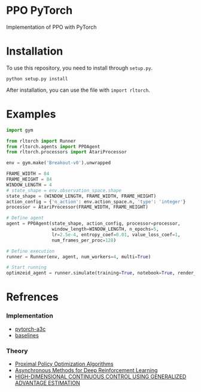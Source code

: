 # PPO PyTorch
Implementation of PPO with PyTorch

# Installation
To use this repository, you need to install through `setup.py`.
```buildoutcfg
python setup.py install
```

After installation, you can use the file with `import rltorch`.

# Examples
```python
import gym

from rltorch import Runner
from rltorch.agents import PPOAgent
from rltorch.processors import AtariProcessor

env = gym.make('Breakout-v0').unwrapped

FRAME_WIDTH = 84
FRAME_HEIGHT = 84
WINDOW_LENGTH = 4
# state_shape = env.observation_space.shape
state_shape = (WINDOW_LENGTH, FRAME_WIDTH, FRAME_HEIGHT)
action_config = {'n_action': env.action_space.n, 'type': 'integer'}
processor = AtariProcessor(FRAME_WIDTH, FRAME_HEIGHT)

# Define agent
agent = PPOAgent(state_shape, action_config, processor=processor,
                 window_length=WINDOW_LENGTH, n_epochs=5,
                 lr=2.5e-4, entropy_coef=0.01, value_loss_coef=1,
                 num_frames_per_proc=128)

# Define execution
runner = Runner(env, agent, num_workers=4, multi=True)

# Start running
optimzeid_agent = runner.simulate(training=True, notebook=True, render_freq=4)

```

# Refrences
### Implementation
* [pytorch-a3c](https://github.com/ikostrikov/pytorch-a3c)
* [baselines](https://github.com/openai/baselines)

### Theory
* [Proximal Policy Optimization Algorithms](https://arxiv.org/pdf/1707.06347.pdf)
* [Asynchronous Methods for Deep Reinforcement Learning](https://arxiv.org/pdf/1602.01783.pdf)
* [HIGH-DIMENSIONAL CONTINUOUS CONTROL USING GENERALIZED ADVANTAGE ESTIMATION](https://arxiv.org/pdf/1506.02438.pdf)